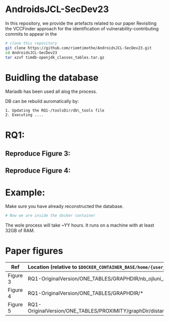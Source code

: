# AndroidsJCL-SecDev23 
In this repository, we provide the artefacts related to our paper Revisiting the VCCFinder approach for the identification of vulnerability-contributing commits to appear in the

```bash
# clone this repository
git clone https://github.com/riomtimothe/AndroidsJCL-SecDev23.git
cd AndroidsJCL-SecDev23
tar xzvf timdb-openjdk_classes_tables.tar.gz

```

# Buidling the database
Mariadb has been used all alog the process.

DB can be rebuild auromatically by:

	1. Updating the RQ1-/toolsDir/db\_tools file
	2. Executing ....


# RQ1:

## Reproduce Figure 3:

## Reproduce Figure 4:

# Example:
Make sure you have already reconstructed the database.

```bash
# Now we are inside the docker container

```

The wole process will take ~YY hours. It runs on a machine with at least 32GB of RAM.

# Paper figures

|  Ref |  Location (relative to `$DOCKER_CONTAINER_BASE/home/{user_name}/`) | 
| --------- |:---------|
| Figure 3 | RQ1-OriginalVersion/ONE\_TABLES/GRAPHDIR/nb\_ojluni\_classes.pdf |
| Figure 4 | RQ1-OriginalVersion/ONE\_TABLES/GRAPHDIR/* |
| Figure 5 |  RQ1-OriginalVersion/ONE\_TABLES/PROXIMITY/graphDir/distances_area.pdf|

